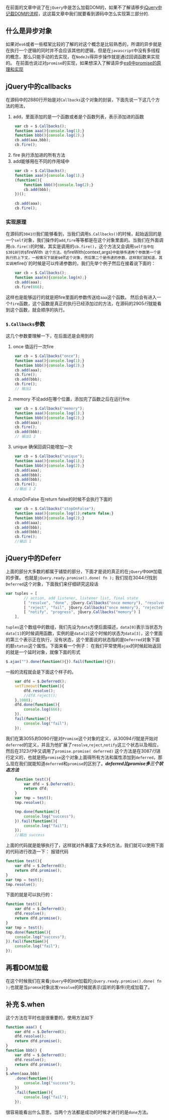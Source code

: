 在前面的文章中说了在`jQuery`中是怎么加载DOM的，如果不了解请移步[jQuery中记载DOM的流程](http://www.shangyilong.cn/#!/detail/93257)，这这篇文章中我们就要看到源码中怎么实现第三部分的.
## 什么是异步对象
如果对`es6`或者一些框架比较的了解的对这个概念是比较熟悉的，所谓的异步就是在执行一个逻辑的同时并不会应该其他的逻辑，但是在`javascript`中没有多线程的概念，那么只能手动的去实现，在`NodeJs`得异步操作就是通过回调函数来实现的。
在前面也说过对`promise`的实现，如果想深入了解请异步[es6中promise的原理和实现](http://www.shangyilong.cn/#!/detail/97400)

## jQuery中的callbacks

在源码中的$2880$行开始是对`Callbacks`这个对象的封装，下面先说一下这几个方法的用法，
1. add，里面添加的是一个函数或者是个函数列表，表示添加进的函数
```javascript
    var cb = $.Callbacks();
	function aaa(){console.log(1);}
	function bbb(){console.log(2);}
	cb.add(aaa,bbb);
	cb.fire();
```
2. fire 执行添加进的所有方法
3. add能够用在不同的作用域中
```javascript
	var cb = $.Callbacks();
	function aaa(){console.log(1);}
	(function(){
		function bbb(){console.log(2);}
		cb.add(bbb);
	})();
	
	cb.add(aaa);
	cb.fire();
```
### 实现原理
在源码的`3041行`我们能够看到，当我们调用`$.Callbacks()`的时候，起始返回的是一个`self`对象，我们操作的`add`,`fire`等等都是在这个对象里面的。当我们在外面调用`cb.fire()`的时候，其实是调用的`cb.fire()`，这个方法又会调用`self当中在$3018行的$`fireWith` 这个方法，在`fireWith(context,args)`中能够传递两个参数第一个是执行的上下文，一般情况下就是`self`这个对象，然后第二个是传递的参数，这样我们就知道，其实调用`fire()`的时候是可以传递参数的，我们先举个例子然后在接着说下面的：
```javascript
	var cb = $.Callbacks();
	function aaa(n){console.log(n);}
	cb.add(aaa);
	cb.fire(666);
```
这样也是能够运行的就是把fire里面的参数传送给`aaa`这个函数。
然后会有进入一个`fire`函数，这个函数是真正的执行已经添加过的方法，在源码的$2905行$就能看到这个函数，就会顺序的执行。
### `$.Callbacks`参数
这几个参数要理解一下，在后面还是会用到的
1. once 值运行一次fire
```javascript
	var cb = $.Callbacks("once");
	function aaa(){console.log(1);}
	function bbb(){console.log(2);}
	cb.add(aaa);
	cb.fire();
	cb.add(bbb);
	cb.fire();
	// 输出1
```
2. memory 不论add在哪个位置，添加完了函数之后在运行fire
```javascript
	var cb = $.Callbacks("memory");
	function aaa(){console.log(1);}
	function bbb(){console.log(2);}
	cb.add(aaa);
	cb.fire();
	cb.add(bbb);
	// 输出1 2
```
3. unique 确保回调只能增加一次
```javascript
	var cb = $.Callbacks("unique");
	function aaa(){console.log(1);}
	function bbb(){console.log(2);}
	cb.add(aaa);
	cb.add(bbb);
	cb.add(bbb);
	cb.fire();
	//输出 1 2
```
4. stopOnFalse 在return false的时候不会执行下面的
```javascript
	var cb = $.Callbacks("stopOnFalse");
	function aaa(){console.log(1);return false;}
	function bbb(){console.log(2);}
	cb.add(aaa);
	cb.add(bbb);
	cb.add(bbb);
	cb.fire();
	//输出 1
```

## jQuery中的Deferr
上面的部分大多数的都属于铺垫的部分，下面才是说的真正的在`jQuery`中`DOM`加载的步骤。
也就是`jQuery.ready.promise().done( fn );`
我们现在$3044行$找到`Deferred`这个对象，下面我们来仔细研究这段话
```javascript
var tuples = [
		// action, add listener, listener list, final state
		[ "resolve", "done", jQuery.Callbacks("once memory"), "resolved" ],
		[ "reject", "fail", jQuery.Callbacks("once memory"), "rejected" ],
		[ "notify", "progress", jQuery.Callbacks("memory") ]
	],
```
`tuples`这个数组中的数组，我们先设为`data`方便后面描述，`data[0]`表示当状态为`data[1]`的时候调用函数，实例的是`data[2]`这个时候的状态为`data[3]`，这个里面的第三个表示正在执行，没有状态，这个里面说的状态指的是`Deferred`对象下面的额`status`这个属性。下面来看一个例子：
在我们平常使用`ajax`的时候起始返回的就是一个延时对象，就像下面的形式
```javascript
$.ajax("").done(function(){}).fail(function(){});
```
一般的流程就会是下面这个样子的。
```javascript
	var dfd = $.Deferred();
	setTimeout(function(){
		dfd.resolve();
		//dfd.reject();
	},1000);
	dfd.done(function(){
		console.log(666);
	}).
	fail(function(){
	    console.log("fail");
	});
```
我们在第$3055到3090行$是对`Promise`这个对象的定义，从$30094行$就是开始对`deferred`的定义，并且为他扩展了`resolve`,`reject`,`notify`这三个状态以及相应，然后在$3123行$中又调用了`promise.promise( deferred)` 这个方法是在$3087行$进行定义的，也就是把`promise`这个对象上面得所有方法和属性添加到`deferred`，那么现在我们就能知道`deferred`和`promise`的区别了。***deferred比promise多三个状态方法***
```javascript
	function test(){
		var dfd = $.Deferred();
		return dfd;
	}
	var tmp = test();
	tmp.resolve();

	tmp.done(function(){
		console.log("success");
	}).fail(function(){
		console.log("fail");
	});
	//输出 success
```
上面的代码就是能够执行了，这样就对外暴露了太多的方法，我们就可以使用下面的代码进行改造一下：
报错代码
```javascript
function test(){
	var dfd = $.Deferred();
	return dfd.promise();
}
var tmp = test();
tmp.resolve();
```
下面的就是可以执行的：
```javascript
function test(){
	var dfd = $.Deferred();
	dfd.resolve();
	return dfd.promise();
}
var tmp = test();
tmp.done(function(){
	console.log("success");
}).fail(function(){
	console.log("fail");
});
```
## 再看DOM加载
在这个时候我们在来看`jQuery`中的`DOM`加载的`jQuery.ready.promise().done( fn );`也就是当`promse`对象出发`resolve`的时候就表示(监听的事件)完成加载了。

## 补充 $.when
这个方法在平时也是很重要的，使用方法如下
```javascript
function aaa() {
	var dfd = $.Deferred();
	dfd.resolve();
	return dfd.promise();
}
function bbb() {
	var dfd = $.Deferred();
	dfd.resolve();
	return dfd.promise();
}
$.when(aaa,bbb)
	.done(function(){
		console.log("success");
	})
	.fail(function(){
		console.log("fail");
	});
```
很容易能看出什么意思，当两个方法都是成功的时候才进行的是`done`方法。



